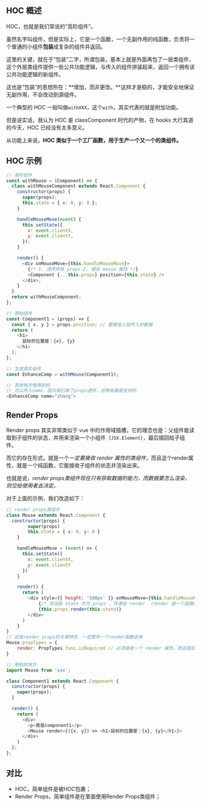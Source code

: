 ## HOC 概述

HOC，也就是我们常说的“高阶组件”。

虽然名字叫组件，但是实际上，它是一个函数，一个无副作用的纯函数，负责将一个普通的小组件**包装**成复杂的组件并返回。

这里的关键，就在于“包装”二字，所谓包装，基本上就是外面再包了一层类组件，这个外层类组件提供一些公共功能逻辑，与传入的组件拼装起来，返回一个拥有该公共功能逻辑的新组件。

这也是“包装”的思想所在：**增加，而非更改。**这样才是稳的，才能安全地保证无副作用，不会改动到源组件。

一个典型的 HOC 一般叫做`withXXX`，这个`with`，其实代表的就是附加功能。

但是说实话，我认为 HOC 是 classComponent 时代的产物，在 hooks 大行其道的今天，HOC 已经没有太多意义。

从功能上来说，**HOC 类似于一个工厂函数，用于生产一个又一个的类组件。**

## HOC 示例

```js
// 高阶组件
const withMouse = (Component) => {
  class withMouseComponent extends React.Component {
    constructor(props) {
      super(props);
      this.state = { x: 0, y: 0 };
    }

    handleMouseMove(event) {
      this.setState({
        x: event.clientX,
        y: event.clientY,
      });
    }

    render() {
      <div onMouseMove={this.handleMouseMove}>
        {/* 1. 透传所有 props 2. 增加 mouse 属性 */}
        <Component {...this.props} position={this.state} />
      </div>;
    }
  }
  return withMouseComponent;
};

// 原始组件
const Component1 = (props) => {
  const { x, y } = props.position; // 要接收上层传入的数据
  return (
    <h1>
      鼠标的位置是：{x}, {y}
    </h1>
  );
};

// 生成高阶组件
const EnhanceComp = withMouse(Component1);

// 其他地方使用到的
// 可以传入name，因为我们做了props透传，这种拓展是支持的
<EnhanceComp name="zhang">
```

## Render Props

Render props 其实非常类似于 vue 中的作用域插槽，它的理念也是：父组件能读取到子组件的状态，并用来渲染一个小组件（`JSX.Element`），最后插回给子组件。

而它的存在形式，就是一个*一定要接收 render 属性的类组件*，而且这个render属性，就是一个纯函数，它能接收子组件的状态并渲染出来。

也就是说，*render props类组件现在只有获取数据的能力，而数据要怎么渲染，则交给使用者去决定。*

对于上面的示例，我们改造如下：

```js
// render props类组件
class Mouse extends React.Component {
  constructor(props) {
        super(props)
        this.state = { x: 0, y: 0 }
    }

    handleMouseMove = (event) => {
      this.setState({
        x: event.clientX,
        y: event.clientY
      })
    }

    render() {
      return (
        <div style={{ height: '500px' }} onMouseMove={this.handleMouseMove}>
            {/* 将当前 state 作为 props ，传递给 render （render 是一个函数组件） */}
            {this.props.render(this.state)}
        </div>
      )
    }
}
// 这是render props的关键特性，一定要传一个render函数进来
Mouse.propTypes = {
    render: PropTypes.func.isRequired // 必须接收一个 render 属性，而且是函数
}

// 用到的地方
import Mouse from 'xxx';

class Component1 extends React.Component {
  constructor(props) {
    super(props);
  }

  render() {
    return (
      <div>
        <p>我是component1</p>
        <Mouse render={({x, y}) => <h1>鼠标的位置是：{x}, {y}</h1>}>
      </div>
    )
  };
};
```

## 对比

- HOC，简单组件是被HOC包裹；
- Render Props，简单组件是在里面使用Render Props类组件；

